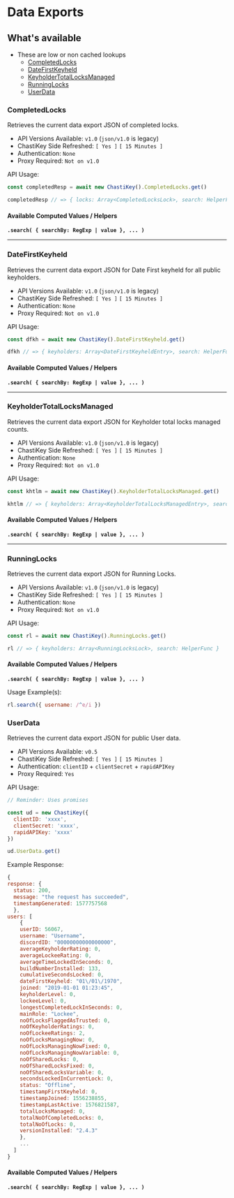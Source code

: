 # Data Exports

## What's available

- These are low or non cached lookups
  - [CompletedLocks](#completedlocks)
  - [DateFirstKeyheld](#datefirstkeyheld)
  - [KeyholderTotalLocksManaged](#keyholdertotallocksmanaged)
  - [RunningLocks](#runninglocks)
  - [UserData](#userdata)

### CompletedLocks

Retrieves the current data export JSON of completed locks.

- API Versions Available: `v1.0` (`json/v1.0` is legacy)
- ChastiKey Side Refreshed: `[ Yes ]` `[ 15 Minutes ]`
- Authentication: `None`
- Proxy Required: `Not on v1.0`

API Usage:

```ts
const completedResp = await new ChastiKey().CompletedLocks.get()

completedResp // => { locks: Array<CompletedLocksLock>, search: HelperFunc }
```

#### Available Computed Values / Helpers

**`.search( { searchBy: RegExp | value }, ... )`**

---

### DateFirstKeyheld

Retrieves the current data export JSON for Date First keyheld for all public keyholders.

- API Versions Available: `v1.0` (`json/v1.0` is legacy)
- ChastiKey Side Refreshed: `[ Yes ]` `[ 15 Minutes ]`
- Authentication: `None`
- Proxy Required: `Not on v1.0`

API Usage:

```ts
const dfkh = await new ChastiKey().DateFirstKeyheld.get()

dfkh // => { keyholders: Array<DateFirstKeyheldEntry>, search: HelperFunc }
```

#### Available Computed Values / Helpers

**`.search( { searchBy: RegExp | value }, ... )`**

---

### KeyholderTotalLocksManaged

Retrieves the current data export JSON for Keyholder total locks managed counts.

- API Versions Available: `v1.0` (`json/v1.0` is legacy)
- ChastiKey Side Refreshed: `[ Yes ]` `[ 15 Minutes ]`
- Authentication: `None`
- Proxy Required: `Not on v1.0`

API Usage:

```ts
const khtlm = await new ChastiKey().KeyholderTotalLocksManaged.get()

khtlm // => { keyholders: Array<KeyholderTotalLocksManagedEntry>, search: HelperFunc }
```

#### Available Computed Values / Helpers

**`.search( { searchBy: RegExp | value }, ... )`**

---

### RunningLocks

Retrieves the current data export JSON for Running Locks.

- API Versions Available: `v1.0` (`json/v1.0` is legacy)
- ChastiKey Side Refreshed: `[ Yes ]` `[ 15 Minutes ]`
- Authentication: `None`
- Proxy Required: `Not on v1.0`

API Usage:

```js
const rl = await new ChastiKey().RunningLocks.get()

rl // => { keyholders: Array<RunningLocksLock>, search: HelperFunc }
```

#### Available Computed Values / Helpers

**`.search( { searchBy: RegExp | value }, ... )`**

Usage Example(s):

```js
rl.search({ username: /^e/i })
```

### UserData

Retrieves the current data export JSON for public User data.

- API Versions Available: `v0.5`
- ChastiKey Side Refreshed: `[ Yes ]` `[ 15 Minutes ]`
- Authentication: `clientID` + `clientSecret` + `rapidAPIKey`
- Proxy Required: `Yes`

API Usage:

```js
// Reminder: Uses promises

const ud = new ChastiKey({
  clientID: 'xxxx',
  clientSecret: 'xxxx',
  rapidAPIKey: 'xxxx'
})

ud.UserData.get()
```

Example Response:

```js
{
response: {
  status: 200,
  message: "the request has succeeded",
  timestampGenerated: 1577757568
  },
users: [
    {
    userID: 56067,
    username: "Username",
    discordID: "00000000000000000",
    averageKeyholderRating: 0,
    averageLockeeRating: 0,
    averageTimeLockedInSeconds: 0,
    buildNumberInstalled: 133,
    cumulativeSecondsLocked: 0,
    dateFirstKeyheld: "01\/01\/1970",
    joined: "2019-01-01 01:23:45",
    keyholderLevel: 0,
    lockeeLevel: 0,
    longestCompletedLockInSeconds: 0,
    mainRole: "Lockee",
    noOfLocksFlaggedAsTrusted: 0,
    noOfKeyholderRatings: 0,
    noOfLockeeRatings: 2,
    noOfLocksManagingNow: 0,
    noOfLocksManagingNowFixed: 0,
    noOfLocksManagingNowVariable: 0,
    noOfSharedLocks: 0,
    noOfSharedLocksFixed: 0,
    noOfSharedLocksVariable: 0,
    secondsLockedInCurrentLock: 0,
    status: "Offline",
    timestampFirstKeyheld: 0,
    timestampJoined: 1556238855,
    timestampLastActive: 1576821587,
    totalLocksManaged: 0,
    totalNoOfCompletedLocks: 0,
    totalNoOfLocks: 0,
    versionInstalled: "2.4.3"
    },
    ...
  ]
}
```

#### Available Computed Values / Helpers

**`.search( { searchBy: RegExp | value }, ... )`**
